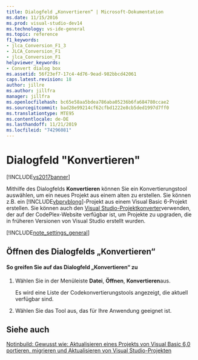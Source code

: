 ```yaml
---
title: Dialogfeld „Konvertieren“ | Microsoft-Dokumentation
ms.date: 11/15/2016
ms.prod: visual-studio-dev14
ms.technology: vs-ide-general
ms.topic: reference
f1_keywords:
- jlca_Conversion_F1_3
- JLCA_Conversion_F1
- jlca_Conversion_F1
helpviewer_keywords:
- Convert dialog box
ms.assetid: 56f23ef7-17c4-4d76-9ead-982bbcd42061
caps.latest.revision: 18
author: jillre
ms.author: jillfra
manager: jillfra
ms.openlocfilehash: bc65e58aa5bdea786aba05236b6fa684780ccae2
ms.sourcegitcommit: bad28e99214cf62cfbd1222e8cb5ded1997d7ff0
ms.translationtype: MTE95
ms.contentlocale: de-DE
ms.lasthandoff: 11/21/2019
ms.locfileid: "74296081"
---
```

# <a name="convert-dialog-box"></a>Dialogfeld "Konvertieren"
[!INCLUDE[vs2017banner](../../includes/vs2017banner.md)]

Mithilfe des Dialogfelds **Konvertieren** können Sie ein Konvertierungstool auswählen, um ein neues Projekt aus einem alten zu erstellen. Sie können z.B. ein [!INCLUDE[vbprvblong](../../includes/vbprvblong-md.md)]-Projekt aus einem Visual Basic 6-Projekt erstellen. Sie können auch den [Visual Studio-Projektkonverter](https://go.microsoft.com/fwlink/?LinkID=246465)verwenden, der auf der CodePlex-Website verfügbar ist, um Projekte zu upgraden, die in früheren Versionen von Visual Studio erstellt wurden.

 [!INCLUDE[note_settings_general](../../includes/note-settings-general-md.md)]

## <a name="opening-the-convert-dialog-box"></a>Öffnen des Dialogfelds „Konvertieren“

#### <a name="to-access-the-convert-dialog-box"></a>So greifen Sie auf das Dialogfeld „Konvertieren“ zu

1. Wählen Sie in der Menüleiste **Datei**, **Öffnen**, **Konvertieren**aus.

     Es wird eine Liste der Codekonvertierungstools angezeigt, die aktuell verfügbar sind.

2. Wählen Sie das Tool aus, das für Ihre Anwendung geeignet ist.

## <a name="see-also"></a>Siehe auch
 [Notinbuild: Gewusst wie: Aktualisieren eines Projekts von Visual Basic 6,0](https://msdn.microsoft.com/c0421e57-5bba-422e-934d-ec42ab9f2af9) [portieren, migrieren und Aktualisieren von Visual Studio-Projekten](../../porting/porting-migrating-and-upgrading-visual-studio-projects.md)
